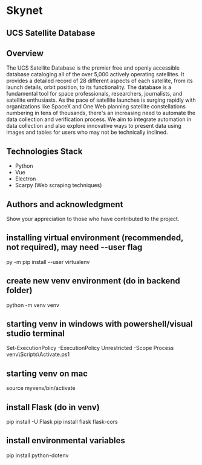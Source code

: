 # Skynet
## UCS Satellite Database

## Overview

The UCS Satellite Database is the premier free and openly accessible database cataloging all of the over 5,000 actively operating satellites. It provides a detailed record of 28 different aspects of each satellite, from its launch details, orbit position, to its functionality. The database is a fundamental tool for space professionals, researchers, journalists, and satellite enthusiasts. As the pace of satellite launches is surging rapidly with organizations like SpaceX and One Web planning satellite constellations numbering in tens of thousands, there's an increasing need to automate the data collection and verification process. We aim to integrate automation in data collection and also explore innovative ways to present data using images and tables for users who may not be technically inclined.

## Technologies Stack
- Python
- Vue
- Electron
- Scarpy (Web scraping techniques)

## Authors and acknowledgment
Show your appreciation to those who have contributed to the project.

## installing virtual environment (recommended, not required), may need --user flag
py -m pip install --user virtualenv

## create new venv environment (do in backend folder)
python -m venv venv

## starting venv in windows with powershell/visual studio terminal
Set-ExecutionPolicy -ExecutionPolicy Unrestricted -Scope Process venv\Scripts\Activate.ps1

## starting venv on mac
source myvenv/bin/activate

## install Flask (do in venv)
pip install -U Flask pip install flask flask-cors

## install environmental variables
pip install python-dotenv
